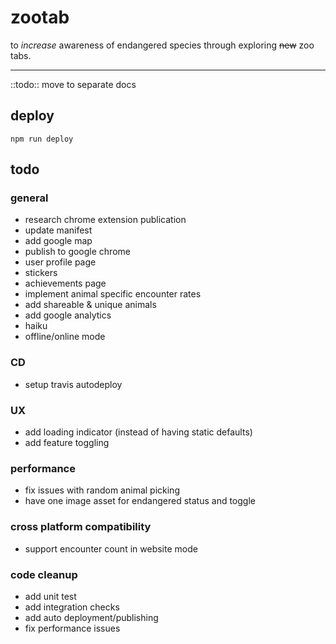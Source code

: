 # zootab

to _increase_ awareness of endangered species through exploring ~~new~~ zoo tabs.

---
::todo:: move to separate docs

## deploy
`npm run deploy`

## todo
### general
- research chrome extension publication
- update manifest
- add google map
- publish to google chrome
- user profile page
- stickers
- achievements page
- implement animal specific encounter rates
- add shareable & unique animals
- add google analytics 
- haiku
- offline/online mode

### CD
- setup travis autodeploy

### UX
- add loading indicator (instead of having static defaults)
- add feature toggling

### performance
- fix issues with random animal picking
- have one image asset for endangered status and toggle

### cross platform compatibility
- support encounter count in website mode 

### code cleanup
- add unit test
- add integration checks
- add auto deployment/publishing
- fix performance issues

